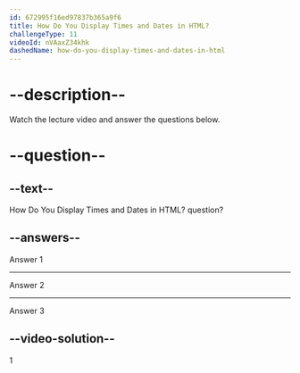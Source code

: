 ```yaml
---
id: 672995f16ed97837b365a9f6
title: How Do You Display Times and Dates in HTML?
challengeType: 11
videoId: nVAaxZ34khk
dashedName: how-do-you-display-times-and-dates-in-html
---
```


# --description--

Watch the lecture video and answer the questions below.

# --question--

## --text--

How Do You Display Times and Dates in HTML? question?

## --answers--

Answer 1

---

Answer 2

---

Answer 3

## --video-solution--

1
